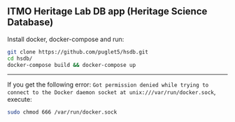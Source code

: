 ## ITMO Heritage Lab DB app (Heritage Science Database)

Install docker, docker-compose and run:

```bash
git clone https://github.com/puglet5/hsdb.git
cd hsdb/
docker-compose build && docker-compose up
```
---

If you get the following error: `Got permission denied while trying to connect to the Docker daemon socket at unix:///var/run/docker.sock`, execute:
```bash
sudo chmod 666 /var/run/docker.sock
```
